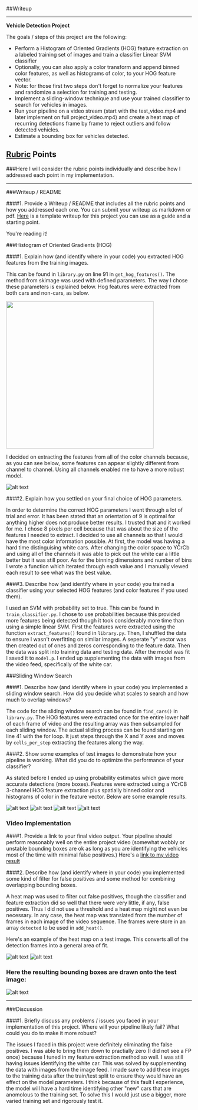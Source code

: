##Writeup

---

**Vehicle Detection Project**

The goals / steps of this project are the following:

* Perform a Histogram of Oriented Gradients (HOG) feature extraction on a labeled training set of images and train a classifier Linear SVM classifier
* Optionally, you can also apply a color transform and append binned color features, as well as histograms of color, to your HOG feature vector. 
* Note: for those first two steps don't forget to normalize your features and randomize a selection for training and testing.
* Implement a sliding-window technique and use your trained classifier to search for vehicles in images.
* Run your pipeline on a video stream (start with the test_video.mp4 and later implement on full project_video.mp4) and create a heat map of recurring detections frame by frame to reject outliers and follow detected vehicles.
* Estimate a bounding box for vehicles detected.


## [Rubric](https://review.udacity.com/#!/rubrics/513/view) Points
###Here I will consider the rubric points individually and describe how I addressed each point in my implementation.  

---
###Writeup / README

####1. Provide a Writeup / README that includes all the rubric points and how you addressed each one.  You can submit your writeup as markdown or pdf.  [Here](https://github.com/udacity/CarND-Vehicle-Detection/blob/master/writeup_template.md) is a template writeup for this project you can use as a guide and a starting point.  

You're reading it!

###Histogram of Oriented Gradients (HOG)

####1. Explain how (and identify where in your code) you extracted HOG features from the training images.

This can be found in `library.py` on line 91 in `get_hog_features()`. The method from skimage was used with defined parameters. The way I chose these parameters is explained below. Hog features were extracted from both cars and non-cars, as below.

<img src="examples/car_notcar.png" width="400">

I decided on extracting the features from all of the color channels because, as you can see below, some features can appear slightly different from channel to channel. Using all channels enabled me to have a more robust model.


![alt text](examples/hog_features.png)


####2. Explain how you settled on your final choice of HOG parameters.

In order to determine the correct HOG parameters I went through a lot of trial and error. It has been stated that an orientation of 9 is optimal for anything higher does not produce better results. I trusted that and it worked for me. I chose 8 pixels per cell because that was about the size of the features I needed to extract. I decided to use all channels so that I would have the most color information possible. At first, the model was having a hard time distinguising white cars. After changing the color space to YCrCb and using all of the channels it was able to pick out the white car a little better but it was still poor. As for the binning dimensions and number of bins I wrote a function which iterated through each value and I manually viewed each result to see what was the best value.

####3. Describe how (and identify where in your code) you trained a classifier using your selected HOG features (and color features if you used them).

I used an SVM with probability set to true. This can be found in `train_classifier.py`. I chose to use probabilities because this provided more features being detected though it took considerably more time than using a simple linear SVM. First the features were extracted using the function `extract_features()` found in `library.py`. Then, I shuffled the data to ensure I wasn't overfitting on similar images. A seperate "y" vector was then created out of ones and zeros corresponding to the feature data. Then the data was split into training data and testing data. After the model was fit I saved it to `model.p`. I ended up supplementing the data with images from the video feed, specifically of the white car.

###Sliding Window Search

####1. Describe how (and identify where in your code) you implemented a sliding window search.  How did you decide what scales to search and how much to overlap windows?

The code for the sliding window search can be found in `find_cars()` in `library.py`. The HOG features were extracted once for the entire lower half of each frame of video and the resulting array was then subsampled for each sliding window. The actual sliding process can be found starting on line 41 with the for loop. It just steps through the X and Y axes and moves by `cells_per_step` extracting the features along the way.


####2. Show some examples of test images to demonstrate how your pipeline is working.  What did you do to optimize the performance of your classifier?

As stated before I ended up using probability estimates which gave more accurate detections (more boxes). Features were extracted using a YCrCB 3-channel HOG feature extraction plus spatially binned color and histograms of color in the feature vector. Below are some example results.

![alt text](examples/ex1.png)
![alt text](examples/ex4.png)
![alt text](examples/ex5.png)
![alt text](examples/ex6.png)

### Video Implementation

####1. Provide a link to your final video output.  Your pipeline should perform reasonably well on the entire project video (somewhat wobbly or unstable bounding boxes are ok as long as you are identifying the vehicles most of the time with minimal false positives.)
Here's a [link to my video result](./output.mp4)


####2. Describe how (and identify where in your code) you implemented some kind of filter for false positives and some method for combining overlapping bounding boxes.

A heat map was used to filter out false positives, though the classifier and feature extraction did so well that there were very little, if any, false positives. Thus I did not use a threshold and a heat map might not even be necessary. In any case, the heat map was translated from the number of frames in each image of the video sequence. The frames were store in an array `detected` to be used in `add_heat()`.  

Here's an example of the heat map on a test image. This converts all of the detection frames into a general area of fit.

![alt text](examples/heat1.png)
![alt text](examples/heat2.png)


### Here the resulting bounding boxes are drawn onto the test image:
![alt text](examples/output.png)



---

###Discussion

####1. Briefly discuss any problems / issues you faced in your implementation of this project.  Where will your pipeline likely fail?  What could you do to make it more robust?

The issues I faced in this project were definitely eliminating the false positives. I was able to bring them down to practially zero (I did not see a FP once) because I tuned in my feature extraction method so well. I was still having issues identifying the white car. This was solved by supplementing the data with images from the image feed. I made sure to add these images to the training data after the train/test split to ensure they would have an effect on the model parameters. I think because of this fault I experience, the model will have a hard time identifying other "new" cars that are anomolous to the training set. To solve this I would just use a bigger, more varied training set and rigorously test it. 
